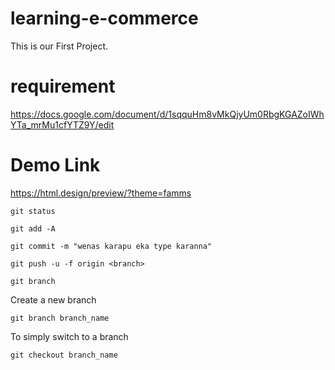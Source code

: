 # learning-e-commerce
This is our First Project.


# requirement

https://docs.google.com/document/d/1sqquHm8vMkQjyUm0RbgKGAZoIWhYTa_mrMu1cfYTZ9Y/edit


# Demo Link 

https://html.design/preview/?theme=famms





```
git status
```
```
git add -A
```
```
git commit -m "wenas karapu eka type karanna"
```
```
git push -u -f origin <branch>
```
```
git branch
```
Create a new branch
```
git branch branch_name
```
To simply switch to a branch
```
git checkout branch_name
```

